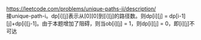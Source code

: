 https://leetcode.com/problems/unique-paths-ii/description/  
接unique-path-i。dp[i][j]表示从[0][0]到[i][j]的路径数。则dp[i][j] = dp[i-1][j]+dp[i][j-1]。由于本题增加了阻碍，则当ob[i][j] = 1，则dp[i][j] = 0，即[i][j]不可达